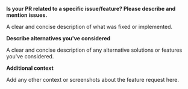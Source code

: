 **Is your PR related to a specific issue/feature? Please describe and mention issues.**

A clear and concise description of what was fixed or implemented.

**Describe alternatives you've considered**

A clear and concise description of any alternative solutions or features you've considered.

**Additional context**

Add any other context or screenshots about the feature request here.
